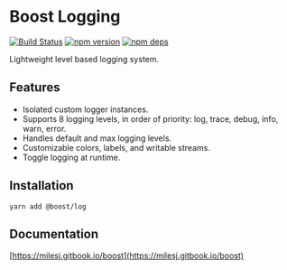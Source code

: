 # Boost Logging

[![Build Status](https://travis-ci.org/milesj/boost.svg?branch=master)](https://travis-ci.org/milesj/boost)
[![npm version](https://badge.fury.io/js/%40boost%log.svg)](https://www.npmjs.com/package/@boost/log)
[![npm deps](https://david-dm.org/milesj/boost.svg?path=packages/log)](https://www.npmjs.com/package/@boost/log)

Lightweight level based logging system.

## Features

- Isolated custom logger instances.
- Supports 8 logging levels, in order of priority: log, trace, debug, info, warn, error.
- Handles default and max logging levels.
- Customizable colors, labels, and writable streams.
- Toggle logging at runtime.

## Installation

```
yarn add @boost/log
```

## Documentation

[https://milesj.gitbook.io/boost](https://milesj.gitbook.io/boost)
